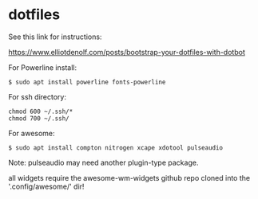 # dotfiles

See this link for instructions:

https://www.elliotdenolf.com/posts/bootstrap-your-dotfiles-with-dotbot

For Powerline install:

```
$ sudo apt install powerline fonts-powerline
```
For ssh directory:

```
chmod 600 ~/.ssh/*
chmod 700 ~/.ssh/ 
```

For awesome:
```
$ sudo apt install compton nitrogen xcape xdotool pulseaudio 
```

Note: pulseaudio may need another plugin-type package.

all widgets require the awesome-wm-widgets github repo cloned into the '.config/awesome/' dir!
